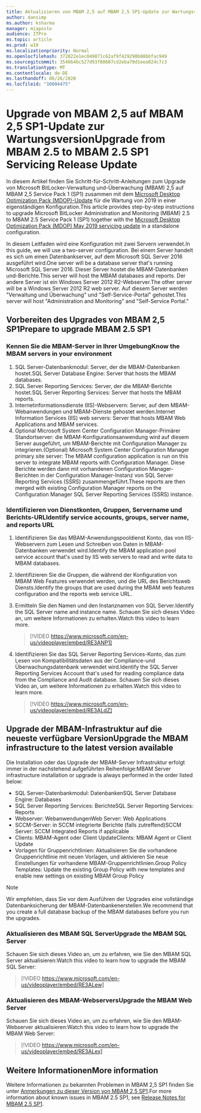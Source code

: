 ```yaml
---
title: Aktualisieren von MBAM 2,5 auf MBAM 2,5 SP1-Update zur Wartungsversion
author: dansimp
ms.author: ksharma
manager: miaposto
audience: ITPro
ms.topic: article
ms.prod: w10
ms.localizationpriority: Normal
ms.openlocfilehash: 372822e1ec049871c62af9f429290b88bbfac949
ms.sourcegitcommit: 354664bc527d93f80687cd2eba70d1eea024c7c3
ms.translationtype: MT
ms.contentlocale: de-DE
ms.lasthandoff: 06/26/2020
ms.locfileid: "10804475"
---
```

# <span data-ttu-id="0eb55-102">Upgrade von MBAM 2,5 auf MBAM 2,5 SP1-Update zur Wartungsversion</span><span class="sxs-lookup"><span data-stu-id="0eb55-102">Upgrade from MBAM 2.5 to MBAM 2.5 SP1 Servicing Release Update</span></span>

<span data-ttu-id="0eb55-103">In diesem Artikel finden Sie Schritt-für-Schritt-Anleitungen zum Upgrade von Microsoft BitLocker-Verwaltung und-Überwachung (MBAM) 2,5 auf MBAM 2,5 Service Pack 1 (SP1) zusammen mit dem [Microsoft Desktop Optimization Pack (MDOP)-Update](https://support.microsoft.com/help/4505175/may-2019-servicing-release-for-microsoft-desktop-optimization-pack) für die Wartung von 2019 in einer eigenständigen Konfiguration.</span><span class="sxs-lookup"><span data-stu-id="0eb55-103">This article provides step-by-step instructions to upgrade Microsoft BitLocker Administration and Monitoring (MBAM) 2.5 to MBAM 2.5 Service Pack 1 (SP1) together with the [Microsoft Desktop Optimization Pack (MDOP) May 2019 servicing update](https://support.microsoft.com/help/4505175/may-2019-servicing-release-for-microsoft-desktop-optimization-pack) in a standalone configuration.</span></span>

<span data-ttu-id="0eb55-104">In diesem Leitfaden wird eine Konfiguration mit zwei Servern verwendet.</span><span class="sxs-lookup"><span data-stu-id="0eb55-104">In this guide, we will use a two-server configuration.</span></span> <span data-ttu-id="0eb55-105">Bei einem Server handelt es sich um einen Datenbankserver, auf dem Microsoft SQL Server 2016 ausgeführt wird.</span><span class="sxs-lookup"><span data-stu-id="0eb55-105">One server will be a database server that's running Microsoft SQL Server 2016.</span></span> <span data-ttu-id="0eb55-106">Dieser Server hostet die MBAM-Datenbanken und-Berichte.</span><span class="sxs-lookup"><span data-stu-id="0eb55-106">This server will host the MBAM databases and reports.</span></span> <span data-ttu-id="0eb55-107">Der andere Server ist ein Windows Server 2012 R2-Webserver.</span><span class="sxs-lookup"><span data-stu-id="0eb55-107">The other server will be a Windows Server 2012 R2 web server.</span></span> <span data-ttu-id="0eb55-108">Auf diesem Server werden "Verwaltung und Überwachung" und "Self-Service-Portal" gehostet.</span><span class="sxs-lookup"><span data-stu-id="0eb55-108">This server will host "Administration and Monitoring" and "Self-Service Portal."</span></span>

## <span data-ttu-id="0eb55-109">Vorbereiten des Upgrades von MBAM 2,5 SP1</span><span class="sxs-lookup"><span data-stu-id="0eb55-109">Prepare to upgrade MBAM 2.5 SP1</span></span>

### <span data-ttu-id="0eb55-110">Kennen Sie die MBAM-Server in Ihrer Umgebung</span><span class="sxs-lookup"><span data-stu-id="0eb55-110">Know the MBAM servers in your environment</span></span>

1. <span data-ttu-id="0eb55-111">SQL Server-Datenbankmodul: Server, der die MBAM-Datenbanken hostet.</span><span class="sxs-lookup"><span data-stu-id="0eb55-111">SQL Server Database Engine: Server that hosts the MBAM databases.</span></span>
2. <span data-ttu-id="0eb55-112">SQL Server Reporting Services: Server, der die MBAM-Berichte hostet.</span><span class="sxs-lookup"><span data-stu-id="0eb55-112">SQL Server Reporting Services: Server that hosts the MBAM reports.</span></span>
3. <span data-ttu-id="0eb55-113">Internetinformationsdienste (IIS)-Webservern: Server, auf dem MBAM-Webanwendungen und MBAM-Dienste gehostet werden.</span><span class="sxs-lookup"><span data-stu-id="0eb55-113">Internet Information Services (IIS) web servers: Server that hosts MBAM Web Applications and MBAM services.</span></span>
4. <span data-ttu-id="0eb55-114">Optional Microsoft System Center Configuration Manager-Primärer Standortserver: die MBAM-Konfigurationsanwendung wird auf diesem Server ausgeführt, um MBAM-Berichte mit Configuration Manager zu integrieren.</span><span class="sxs-lookup"><span data-stu-id="0eb55-114">(Optional) Microsoft System Center Configuration Manager primary site server: The MBAM configuration application is run on this server to integrate MBAM reports with Configuration Manager.</span></span> <span data-ttu-id="0eb55-115">Diese Berichte werden dann mit vorhandenen Configuration Manager-Berichten in der Configuration Manager-Instanz von SQL Server Reporting Services (SSRS) zusammengeführt.</span><span class="sxs-lookup"><span data-stu-id="0eb55-115">These reports are then merged with existing Configuration Manager reports on the Configuration Manager SQL Server Reporting Services (SSRS) instance.</span></span>

### <span data-ttu-id="0eb55-116">Identifizieren von Dienstkonten, Gruppen, Servername und Berichts-URL</span><span class="sxs-lookup"><span data-stu-id="0eb55-116">Identify service accounts, groups, server name, and reports URL</span></span>

1. <span data-ttu-id="0eb55-117">Identifizieren Sie das MBAM-Anwendungspooldienst Konto, das von IIS-Webservern zum Lesen und Schreiben von Daten in MBAM-Datenbanken verwendet wird.</span><span class="sxs-lookup"><span data-stu-id="0eb55-117">Identify the MBAM application pool service account that's used by IIS web servers to read and write data to MBAM databases.</span></span>
2. <span data-ttu-id="0eb55-118">Identifizieren Sie die Gruppen, die während der Konfiguration von MBAM Web Features verwendet werden, und die URL des Berichtsweb Diensts.</span><span class="sxs-lookup"><span data-stu-id="0eb55-118">Identify the groups that are used during the MBAM web features configuration and the reports web service URL.</span></span>
3. <span data-ttu-id="0eb55-119">Ermitteln Sie den Namen und den Instanznamen von SQL Server.</span><span class="sxs-lookup"><span data-stu-id="0eb55-119">Identify the SQL Server name and instance name.</span></span> <span data-ttu-id="0eb55-120">Schauen Sie sich dieses Video an, um weitere Informationen zu erhalten.</span><span class="sxs-lookup"><span data-stu-id="0eb55-120">Watch this video to learn more.</span></span>

    > [!VIDEO https://www.microsoft.com/en-us/videoplayer/embed/RE3ANP1]

4. <span data-ttu-id="0eb55-121">Identifizieren Sie das SQL Server Reporting Services-Konto, das zum Lesen von Kompatibilitätsdaten aus der Compliance-und Überwachungsdatenbank verwendet wird.</span><span class="sxs-lookup"><span data-stu-id="0eb55-121">Identify the SQL Server Reporting Services Account that's used for reading compliance data from the Compliance and Audit database.</span></span> <span data-ttu-id="0eb55-122">Schauen Sie sich dieses Video an, um weitere Informationen zu erhalten.</span><span class="sxs-lookup"><span data-stu-id="0eb55-122">Watch this video to learn more.</span></span>

    > [!VIDEO https://www.microsoft.com/en-us/videoplayer/embed/RE3ALdZ]

## <span data-ttu-id="0eb55-123">Upgrade der MBAM-Infrastruktur auf die neueste verfügbare Version</span><span class="sxs-lookup"><span data-stu-id="0eb55-123">Upgrade the MBAM infrastructure to the latest version available</span></span>

<span data-ttu-id="0eb55-124">Die Installation oder das Upgrade der MBAM-Server Infrastruktur erfolgt immer in der nachstehend aufgeführten Reihenfolge:</span><span class="sxs-lookup"><span data-stu-id="0eb55-124">MBAM Server infrastructure installation or upgrade is always performed in the order listed below:</span></span>

- <span data-ttu-id="0eb55-125">SQL Server-Datenbankmodul: Datenbanken</span><span class="sxs-lookup"><span data-stu-id="0eb55-125">SQL Server Database Engine: Databases</span></span>
- <span data-ttu-id="0eb55-126">SQL Server Reporting Services: Berichte</span><span class="sxs-lookup"><span data-stu-id="0eb55-126">SQL Server Reporting Services: Reports</span></span>
- <span data-ttu-id="0eb55-127">Webserver: Webanwendungen</span><span class="sxs-lookup"><span data-stu-id="0eb55-127">Web Server: Web Applications</span></span>
- <span data-ttu-id="0eb55-128">SCCM-Server: in SCCM integrierte Berichte (falls zutreffend)</span><span class="sxs-lookup"><span data-stu-id="0eb55-128">SCCM Server: SCCM Integrated Reports if applicable</span></span>
- <span data-ttu-id="0eb55-129">Clients: MBAM-Agent oder Client Update</span><span class="sxs-lookup"><span data-stu-id="0eb55-129">Clients: MBAM Agent or Client Update</span></span>
- <span data-ttu-id="0eb55-130">Vorlagen für Gruppenrichtlinien: Aktualisieren Sie die vorhandene Gruppenrichtlinie mit neuen Vorlagen, und aktivieren Sie neue Einstellungen für vorhandene MBAM-Gruppenrichtlinien.</span><span class="sxs-lookup"><span data-stu-id="0eb55-130">Group Policy Templates: Update the existing Group Policy with new templates and enable new settings on existing MBAM Group Policy</span></span>

> [!NOTE]
> <span data-ttu-id="0eb55-131">Wir empfehlen, dass Sie vor dem Ausführen der Upgrades eine vollständige Datenbanksicherung der MBAM-Datenbankenerstellen.</span><span class="sxs-lookup"><span data-stu-id="0eb55-131">We recommend that you create a full database backup of the MBAM databases before you run the upgrades.</span></span>

### <span data-ttu-id="0eb55-132">Aktualisieren des MBAM SQL Server</span><span class="sxs-lookup"><span data-stu-id="0eb55-132">Upgrade the MBAM SQL Server</span></span>

<span data-ttu-id="0eb55-133">Schauen Sie sich dieses Video an, um zu erfahren, wie Sie den MBAM SQL Server aktualisieren:</span><span class="sxs-lookup"><span data-stu-id="0eb55-133">Watch this video to learn how to upgrade the MBAM SQL Server:</span></span>

   > [!VIDEO https://www.microsoft.com/en-us/videoplayer/embed/RE3ALew]

### <span data-ttu-id="0eb55-134">Aktualisieren des MBAM-Webservers</span><span class="sxs-lookup"><span data-stu-id="0eb55-134">Upgrade the MBAM Web Server</span></span>

<span data-ttu-id="0eb55-135">Schauen Sie sich dieses Video an, um zu erfahren, wie Sie den MBAM-Webserver aktualisieren:</span><span class="sxs-lookup"><span data-stu-id="0eb55-135">Watch this video to learn how to upgrade the MBAM Web Server:</span></span>

   > [!VIDEO https://www.microsoft.com/en-us/videoplayer/embed/RE3ALex]

## <span data-ttu-id="0eb55-136">Weitere Informationen</span><span class="sxs-lookup"><span data-stu-id="0eb55-136">More information</span></span>

<span data-ttu-id="0eb55-137">Weitere Informationen zu bekannten Problemen in MBAM 2,5 SP1 finden Sie unter [Anmerkungen zu dieser Version von MBAM 2,5 SP1](https://docs.microsoft.com/microsoft-desktop-optimization-pack/mbam-v25/release-notes-for-mbam-25-sp1).</span><span class="sxs-lookup"><span data-stu-id="0eb55-137">For more information about known issues in MBAM 2.5 SP1, see [Release Notes for MBAM 2.5 SP1](https://docs.microsoft.com/microsoft-desktop-optimization-pack/mbam-v25/release-notes-for-mbam-25-sp1).</span></span>
